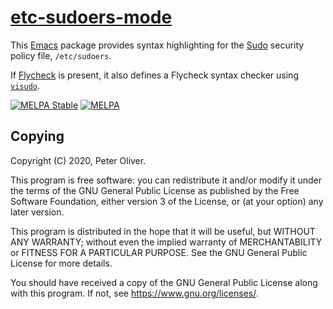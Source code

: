 # [etc-sudoers-mode](https://gitlab.com/mavit/etc-sudoers-mode/)

This [Emacs](https://www.gnu.org/software/emacs/) package provides syntax highlighting for the [Sudo](https://www.sudo.ws/) security policy file, `/etc/sudoers`.

If [Flycheck](https://www.flycheck.org/) is present, it also defines a Flycheck syntax checker using [`visudo`](https://www.sudo.ws/man/1.9.3/visudo.man.html).

[![MELPA Stable](https://stable.melpa.org/packages/etc-sudoers-mode-badge.svg)](https://stable.melpa.org/#/etc-sudoers-mode) [![MELPA](https://melpa.org/packages/etc-sudoers-mode-badge.svg)](https://melpa.org/#/etc-sudoers-mode)
    
## Copying

Copyright (C) 2020, Peter Oliver.

This program is free software: you can redistribute it and/or modify it under the terms of the GNU General Public License as published by the Free Software Foundation, either version 3 of the License, or (at your option) any later version.

This program is distributed in the hope that it will be useful, but WITHOUT ANY WARRANTY; without even the implied warranty of MERCHANTABILITY or FITNESS FOR A PARTICULAR PURPOSE.  See the GNU General Public License for more details.

You should have received a copy of the GNU General Public License along with this program.  If not, see <https://www.gnu.org/licenses/>.

